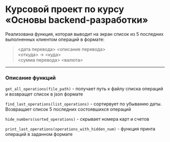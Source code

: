 # Курсовой проект по курсу «Основы backend-разработки»

Реализована функция, которая выводит 
на экран список из 5 последних выполненных клиентом операций в формате:

><дата перевода> <описание перевода>   
> <откуда> -> <куда>  
> <сумма перевода> <валюта>

---
### Описание функций

`get_all_operations(file_path)` - получает путь к файлу списка операций и возвращет список в json формате

`find_last_operations(list_operations)` - сортирвует по убыванию даты.
Возвращает список 5 последних состоявшихся операций

`hide_numbers(sorted_operations)` - скрывает номера карт и счетов

`print_last_operations(operations_with_hidden_num)` - функция принта операций в заданном формате